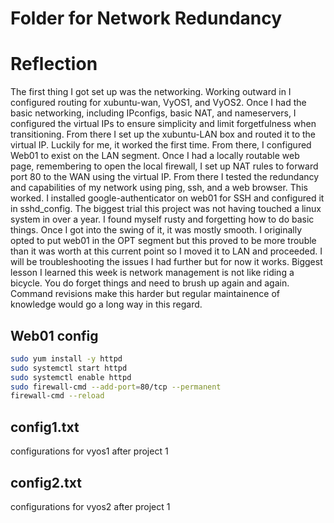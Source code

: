 # Folder for Network Redundancy

# Reflection
The first thing I got set up was the networking. Working outward in I configured routing for xubuntu-wan, VyOS1, and VyOS2. Once I had the basic networking, including IPconfigs, basic NAT, and nameservers, I configured the virtual IPs to ensure simplicity and limit forgetfulness when transitioning. From there I set up the xubuntu-LAN box and routed it to the virtual IP. Luckily for me, it worked the first time. From there, I configured Web01 to exist on the LAN segment. Once I had a locally routable web page, remembering to open the local firewall, I set up NAT rules to forward port 80 to the WAN using the virtual IP. From there I tested the redundancy and capabilities of my network using ping, ssh, and a web browser. This worked. I installed google-authenticator on web01 for SSH and configured it in sshd_config. The biggest trial this project was not having touched a linux system in over a year. I found myself rusty and forgetting how to do basic things. Once I got into the swing of it, it was mostly smooth. I originally opted to put web01 in the OPT segment but this proved to be more trouble than it was worth at this current point so I moved it to LAN and proceeded. I will be troubleshooting the issues I had further but for now it works. Biggest lesson I learned this week is network management is not like riding a bicycle. You do forget things and need to brush up again and again. Command revisions make this harder but regular maintainence of knowledge would go a long way in this regard. 

## Web01 config
```bash
sudo yum install -y httpd
sudo systemctl start httpd
sudo systemctl enable httpd
sudo firewall-cmd --add-port=80/tcp --permanent
firewall-cmd --reload
```

## config1.txt
configurations for vyos1 after project 1

## config2.txt
configurations for vyos2 after project 1
